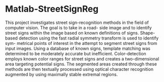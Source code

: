 # Matlab-StreetSignReg

This project investigates street sign-recognition methods in the field of computer vision. The goal is to take in a road- side image and to identify street signs within the image based on known definitions of signs. Shape-based detection using the fast radial symmetry transform is used to identify sym- metrical points of interest in the attempt to segment street signs from input images. Using a database of known signs, template matching was determined to be moderately accurate but inefficient. Color-detection employs known color ranges for street signs and creates a two-dimensional area targeting potential signs. The segmented areas created through these methods are then textually processed using optical character recognition augmented by using maximally stable extremal regions.
